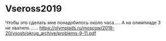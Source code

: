 # Vseross2019
Чтобы это сделать мне понадобилось около часа..... А на олимпиаде 3 не хватило.......
https://olympiads.ru/moscow/2019-20/vsosh/okrug_archive/problems-9-11.pdf
